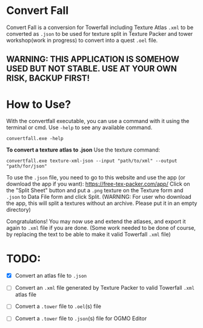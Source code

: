 # Convert Fall
Convert Fall is a conversion for Towerfall including Texture Atlas `.xml` to be converted as `.json` to be used for texture split in Texture Packer
and tower workshop(work in progress) to convert into a quest `.oel` file.

## WARNING: THIS APPLICATION IS SOMEHOW USED BUT NOT STABLE. USE AT YOUR OWN RISK, BACKUP FIRST!

# How to Use?
With the convertfall executable, you can use a command with it using the terminal or cmd. Use `-help` to see any available command.
```
convertfall.exe -help
```

**To convert a texture atlas to .json**
Use the texture command:
```
convertfall.exe texture-xml-json --input "path/to/xml" --output "path/for/json" 
```
To use the `.json` file, you need to go to this website and use the app (or download the app if you want):
https://free-tex-packer.com/app/
Click on the "Split Sheet" button and put a `.png` texture on the Texture form and `.json` to Data File form and click Split. (WARNING: For user who download the app, this will split a textures without an archive. Please put it in an empty directory)

Congratulations! You may now use and extend the atlases, and export it again to `.xml` file if you are done. (Some work needed to be done of course, by replacing the text to be able to make it valid Towerfall `.xml` file)


# TODO:
- [x] Convert an atlas file to `.json`

- [ ] Convert an `.xml` file generated by Texture Packer to valid Towerfall `.xml` atlas file

- [ ] Convert a `.tower` file to `.oel`(s) file

- [ ] Convert a `.tower` file to `.json`(s) file for OGMO Editor
